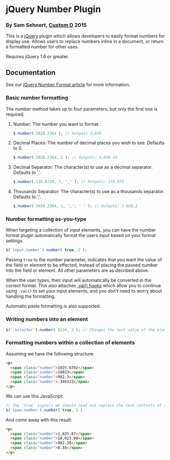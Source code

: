 # jQuery Number Plugin

### By Sam Sehnert, [Custom D](https://www.customd.com/) 2015

This is a [jQuery](http://jquery.com/) plugin which allows developers to easily format numbers 
for display use. Allows users to replace numbers inline in a document, or return a formatted number
for other uses.

Requires jQuery 1.6 or greater.

## Documentation

See our [jQuery Number Format article](https://www.customd.com/articles/14/jquery-number-format-redux) for more information.

### Basic number formatting

The number method takes up to four parameters, but only the first one is required.

1. Number: The number you want to format.

    ```javascript
    $.number( 5020.2364 ); // Outputs 5,020
    ```
2. Decimal Places: The number of decimal places you wish to see. Defaults to 0.

	```javascript		
    $.number( 5020.2364, 2 ); // Outputs: 5,020.24
    ```		
3. Decimal Separator: The character(s) to use as a decimal separator. Defaults to '.'.

    ```javascript		
    $.number( 135.8729, 3, ',' ); // Outputs: 135,873
    ```
4. Thousands Separator: The character(s) to use as a thousands separator. Defaults to ','.

    ```javascript
    $.number( 5020.2364, 1, ',', ' ' ); // Outputs: 5 020,2	
    ```

### Number formatting as-you-type

When targeting a collection of input elements, you can have the number format plugin automatically format the users
input based on your format settings.
```javascript
$('input.number').number( true, 2 );
```

Passing `true` to the number parameter, indicates that you want the value of the field or element to be effected, instead
of placing the passed number into the field or element. All other parameters are as decribed above.

When the user types, their input will automatically be converted in the correct format. This also attaches [.val() hooks](http://blog.jquery.com/2011/05/03/jquery-16-released/)
which allow you to continue using `.val()` to set your input elements, and you don't need to worry about handling the formatting.

Automatic paste formatting is also supported. 


### Writing numbers into an element
```javascript
$('.selector').number( 1234, 2 ); // Changes the text value of the element matching selector to the formatted number.
```

### Formatting numbers within a collection of elements

Assuming we have the following structure:
```html
<p>
  <span class="number">1025.8702</span>
  <span class="number">18023</span>
  <span class="number">982.3</span>
  <span class="number">.346323</span>
</p>
```

We can use this JavaScript:
```javascript
// the 'true' signals we should read and replace the text contents of the target element.
$('span.number').number( true, 2 )
```
And come away with this result:
```html
<p>
  <span class="number">1,025.87</span>
  <span class="number">18,023.00</span>
  <span class="number">982.30</span>
  <span class="number">0.35</span>
</p>
```
